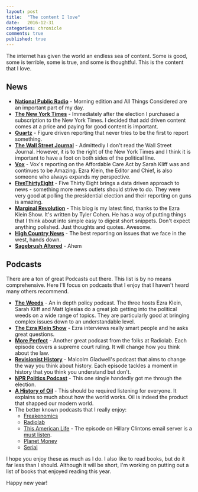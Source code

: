 ```yaml
---
layout: post
title:  "The content I love"
date:   2016-12-31
categories: chronicle 
comments: true
published: true
---
```


The internet has given the world an endless sea of content. Some is good, some is terrible, some is true, and some is thoughtful. This is the content that I love. 

## News

* **[National Public Radio](http://one.npr.org/)** - Morning edition and All Things Considered are an important part of my day. 
* **[The New York Times](http://www.nytimes.com/)** - Immediately after the election I purchased a subscription to the New York Times.  I decided that add driven content comes at a price and paying for good content is important. 
* **[Quartz](http://qz.com)** - Figure driven reporting that never tries to be the first to report something. 
* **[The Wall Street Journal](http://www.wsj.com/)** - Admittedly I don't read the Wall Street Journal.  However, it is to the right of the New York Times and I think it is important to have a foot on both sides of the political line. 
* **[Vox](http://www.vox.com/)** - Vox's reporting on the Affordable Care Act by Sarah Kliff was and continues to be Amazing.  Ezra Klein, the Editor and Chief, is also someone who always expands my perspective. 
* **[FiveThirtyEight](http://fivethirtyeight.com/)** - Five Thirty Eight brings a data driven approach to news - something more news outlets should strive to do.  They were very good at polling the presidential election and their reporting on guns is amazing.  
* **[Marginal Revolution](http://marginalrevolution.com/)** - This blog is my latest find, thanks to the Ezra Klein Show. It's written by Tyler Cohen.  He has a way of putting things that I think about into simple easy to digest short snippets.  Don't expect anything polished.  Just thoughts and quotes. Awesome. 
* **[High Country News](https://www.hcn.org)** - The best reporting on issues that we face in the west, hands down. 
* **[Sagebrush Altered](http://sagebrushaltered.com/)** - Ahem


## Podcasts

There are a ton of great Podcasts out there.  This list is by no means comprehensive.  Here I'll focus on podcasts that I enjoy that I haven't heard many others recommend. 

* **[The Weeds](http://www.vox.com/the-weeds)** - An in depth policy podcast. The three hosts Ezra Klein, Sarah Kliff and Matt Iglesias do a great job getting into the political weeds on a wide range of topics. They are particularly good at bringing complex issues down to an understandable level. 
* **[The Ezra Klein Show](http://www.vox.com/ezra-klein-show-podcast)** - Ezra interviews really smart people and he asks great questions. 
* **[More Perfect](http://www.wnyc.org/shows/radiolabmoreperfect)** - Another great podcast from the folks at Radiolab.  Each episode covers a supreme court ruling.  It will change how you think about the law. 
* **[Revisionist History](http://revisionisthistory.com/)** - Malcolm Gladwell's podcast that aims to change the way you think about history.  Each episode tackles a moment in history that you think you understand but don't. 
* **[NPR Politics Podcast](http://www.npr.org/podcasts/510310/npr-politics-podcast)** - This one single handedly got me through the election. 
* **[A History of Oil](http://historyofoil.typepad.com/)** - This should be required listening for everyone.  It explains so much about how the world works.  Oil is indeed the product that shapped our modern world. 
* The better known podcasts that I really enjoy: 
  - [Freakenomics](http://freakonomics.com/archive/)
  - [Radiolab](http://www.radiolab.org/)
  - [This American Life](https://www.thisamericanlife.org/) - The episode on Hillary Clintons email server is a [must listen](https://www.thisamericanlife.org/radio-archives/episode/601/master-of-her-domain-name).
  - [Planet Money](http://www.npr.org/sections/money/)
  - [Serial](https://serialpodcast.org/)

I hope you enjoy these as much as I do.  I also like to read books, but do it far less than I should. Although it will be short, I'm working on putting out a list of books that enjoyed reading this year. 

Happy new year!




